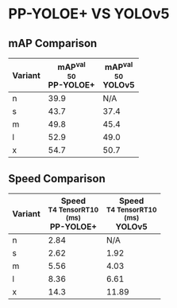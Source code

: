 ---
---
# PP-YOLOE+ VS YOLOv5

## mAP Comparison

| **Variant** | <center><span style='width: 400px;'>**mAP<sup>val<br>50**<br>**PP-YOLOE+**</span></center> | <center><span style='width: 400px;'>**mAP<sup>val<br>50**<br>**YOLOv5**</span></center> |
|----|----------------------------------|------------------------------------|
| n | 39.9 | N/A |
| s | 43.7 | 37.4 |
| m | 49.8 | 45.4 |
| l | 52.9 | 49.0 |
| x | 54.7 | 50.7 |

## Speed Comparison

| **Variant** | <center><span style='width: 200px;'>**Speed**<br><sup>T4 TensorRT10<br>(ms)</sup><br>**PP-YOLOE+**</span></center> | <center><span style='width: 200px;'>**Speed**<br><sup>T4 TensorRT10<br>(ms)</sup><br>**YOLOv5**</span></center> |
|---------|-----------------------|-----------------------|
| n | 2.84 | N/A |
| s | 2.62 | 1.92 |
| m | 5.56 | 4.03 |
| l | 8.36 | 6.61 |
| x | 14.3 | 11.89 |
